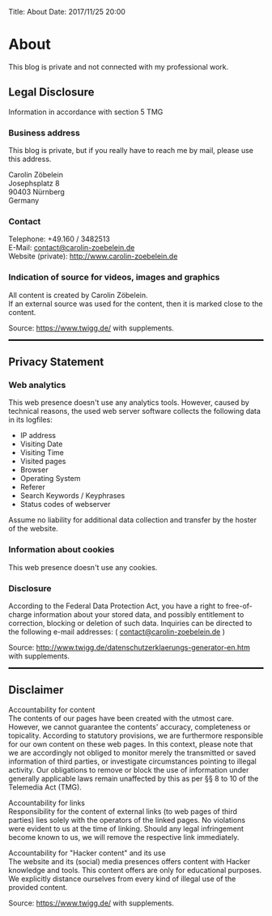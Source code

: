 Title:      	About
Date:       	2017/11/25 20:00


# About

This blog is private and not connected with my professional work.

## Legal Disclosure
Information in accordance with section 5 TMG  

### Business address

This blog is private, but if you really have to reach me by mail, please use this address.  

Carolin Zöbelein  
Josephsplatz 8  
90403 Nürnberg  
Germany

### Contact
Telephone: +49.160 / 3482513  
E-Mail: contact@carolin-zoebelein.de  
Website (private): http://www.carolin-zoebelein.de

### Indication of source for videos, images and graphics
All content is created by Carolin Zöbelein.  
If an external source was used for the content, then it is marked close to the content.  

Source: <a href="https://www.twigg.de/" target="_blank">https://www.twigg.de/</a> with supplements.

<hr style="border:dotted #000000 1px;"/>

## Privacy Statement

### Web analytics
This web presence doesn't use any analytics tools. However, caused by technical reasons, the used web server software collects the following data in its logfiles:   

- IP address  
- Visiting Date  
- Visiting Time  
- Visited pages  
- Browser  
- Operating System  
- Referer  
- Search Keywords / Keyphrases  
- Status codes of webserver  

Assume no liability for additional data collection and transfer by the hoster of the website.

### Information about cookies
This web presence doesn't use any cookies.

### Disclosure
According to the Federal Data Protection Act, you have a right to free-of-charge information about your stored data, and possibly entitlement to correction, blocking or deletion of such data. Inquiries can be directed to the following e-mail addresses: ( contact@carolin-zoebelein.de )  

Source: <a href="http://www.twigg.de/datenschutzerklaerungs-generator-en.htm" target="_blank">http://www.twigg.de/datenschutzerklaerungs-generator-en.htm</a> with supplements.

<hr style="border:dotted #000000 1px;"/>

## Disclaimer

Accountability for content  
The contents of our pages have been created with the utmost care. However, we cannot guarantee the contents' accuracy, completeness or topicality. According to statutory provisions, we are furthermore responsible for our own content on these web pages. In this context, please note that we are accordingly not obliged to monitor merely the transmitted or saved information of third parties, or investigate circumstances pointing to illegal activity. Our obligations to remove or block the use of information under generally applicable laws remain unaffected by this as per §§ 8 to 10 of the Telemedia Act (TMG).  

Accountability for links  
Responsibility for the content of external links (to web pages of third parties) lies solely with the operators of the linked pages. No violations were evident to us at the time of linking. Should any legal infringement become known to us, we will remove the respective link immediately.  

Accountability for "Hacker content" and its use  
The website and its (social) media presences offers content with Hacker knowledge and tools. This content offers are only for educational purposes. We explicitly distance ourselves from every kind of illegal use of the provided content.  


Source: <a href="https://www.twigg.de/" target="_blank">https://www.twigg.de/</a> with supplements.
